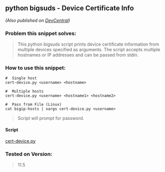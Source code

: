 ## **python bigsuds - Device Certificate Info** ##
*(Also published on [DevCentral](https://devcentral.f5.com/codeshare/python-bigsuds-device-certificate-info))*
### **Problem this snippet solves:** ###

> This python bigsuds script prints device certificate information from multiple
> devices specified as arguments.  The script accepts multiple hostnames or IP
> addresses and can be passed from stdin.

### **How to use this snippet:** ###
    #  Single host
    cert-device.py <username> <hostname>

    #  Multiple hosts
    cert-device.py <username> <hostname1> <hostname2>

    #  Pass from File (Linux)
    cat bigip-hosts | xargs cert-device.py <username>

> Script will prompt for password.  

#### **Script** ####
[cert-device.py](https://github.com/buzzsurfr/f5-bigsuds-utils/blob/master/cert-device.py)

### Tested on Version: ###
> 11.5
